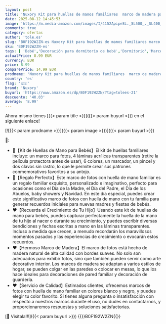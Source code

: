 ```yaml
---
layout: post
title: 'Nuxory Kit para huellas de manos familiares  marco de madera para recuerdos artesanales DIY  marco transparente  huellas de manos y pies de bebés'
date: 2025-08-12 14:45:53
image: 'https://m.media-amazon.com/images/I/4152ApipeSL._SL500_._SL400_.jpg'
comments: true
category: ofertas
author: 'tole.es'
slug: 'B0F192W2ZN-es Nuxory Kit para huellas de manos familiares marco de...'
sku: 'B0F192W2ZN-es'
tags: [ 'Bebé','Decoración para dormitorio de bebé','Dormitorio','Marcos de fotos para bebé','bebés','nuxory','🇪🇸', ]
actualPrice: 8.99 EUR
currency: EUR
price: 8.99
comparePrice: 14.99 EUR
prodname: 'Nuxory Kit para huellas de manos familiares  marco de madera para recuerdos artesanales DIY  marco transparente  huellas de manos y pies de bebés'
country: 'es'
flag: '🇪🇸'
brand: 'Nuxory'
buyurl: 'https://www.amazon.es/dp/B0F192W2ZN/?tag=tolees-21'
descuento: '40.03'
average: '8.99'
---
```


Ahora mismo tienes [{{< param title >}}]({{< param buyurl >}}) en el siguiente enlace!

[![{{< param prodname >}}]({{< param image >}})]({{< param buyurl >}})

🔎:

- 👶【Kit de Huellas de Mano para Bebés】El kit de huellas familiares incluye: un marco para fotos, 4 láminas acrílicas transparentes (retire la película protectora antes de usar), 6 colores, un marcador, un pincel y dos clavos sin rastro, lo que le permite crear sus patrones conmemorativos favoritos a su antojo.
- 🎁【Regalo Perfecto】Este marco de fotos con huella de mano familiar es un regalo familiar exquisito, personalizado e imaginativo, perfecto para ocasiones como el Día de la Madre, el Día del Padre, el Día de los Abuelos, baby showers y Navidad. En este día especial, puedes crear este significativo marco de fotos con huella de mano con tu familia para generar recuerdos iniciales para nuevas madres y fiestas de bebés.
- ❤️【Recuerda el Crecimiento de Tu Hijo】Usando este kit de huellas de mano para bebés, puedes capturar perfectamente la huella de la mano de tu hijo al nacer o durante su crecimiento, y puedes escribir diversas bendiciones y fechas escritas a mano en las láminas transparentes. Incluso a medida que crecen, a menudo recordarán los maravillosos momentos pasados y las experiencias de crecimiento o evocarán estos recuerdos.
- ❤️【Hermoso Marco de Madera】El marco de fotos está hecho de madera natural de alta calidad con bordes suaves. No solo son adecuados para exhibir fotos, sino que también pueden servir como arte decorativo interior. Los marcos de madera se adaptan a varios estilos de hogar, se pueden colgar en las paredes o colocar en mesas, lo que los hace ideales para decoraciones de pared familiar y decoración de guardería.
- ❤️【Servicio de Calidad】Estimados clientes, ofrecemos marcos de fotos con huella de mano familiar en colores blanco y negro, y puedes elegir tu color favorito. Si tienes alguna pregunta o insatisfacción con respecto a nuestros marcos durante el uso, no dudes en contactarnos, y proporcionaremos respuestas y soluciones satisfactorias.

[🛒 Visítala!!!]({{< param buyurl >}})
{{<world>}}B0F192W2ZN{{</world>}}
